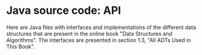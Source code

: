 # Java source code: API #

Here are Java files with interfaces and implementations of the different data structures that are present in the online book "Data Structures and Algorithms". The interfaces are presented in section 1.3, "All ADTs Used in This Book".
